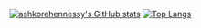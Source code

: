 [![ashkorehennessy's GitHub stats](https://github-readme-stats-ashkorehennessys-projects.vercel.app/api?username=ashkorehennessy&show_icons=true&theme=transparent&line_height=28)](https://github.com/anuraghazra/github-readme-stats)
[![Top Langs](https://github-readme-stats-ashkorehennessys-projects.vercel.app/api/top-langs/?username=ashkorehennessy&show_icons=true&theme=transparent&langs_count=5&size_weight=0.3&count_weight=0.7&layout=donut&exclude_repo=LS2K0300-linux-4.19)](https://github.com/anuraghazra/github-readme-stats)
